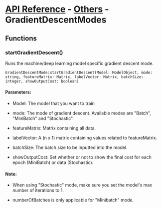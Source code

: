 # [API Reference](../../API.md) - [Others](../Others.md) - GradientDescentModes

## Functions

### startGradientDescent()

Runs the machine/deep learning model specific gradient descent mode.

```
GradientDescentMode:startGradientDescent(Model: ModelObject, mode: string, featureMatrix: Matrix, labelVector: Matrix, batchSize: integer, showOutputCost: boolean)
```

#### Parameters:

* Model: The model that you want to train

* mode: The mode of gradient descent. Available modes are "Batch", "MiniBatch" and "Stochastic".

* featureMatrix: Matrix containing all data.

* labelVector: A (n x 1) matrix containing values related to featureMatrix.

* batchSize: The batch size to be inputted into the model.

* showOutputCost: Set whether or not to show the final cost for each epoch (MiniBatch) or data (Stochastic).

#### Note:

* When using "Stochastic" mode, make sure you set the model's max number of iterations to 1.

* numberOfBatches is only applicable for "Minibatch" mode.
